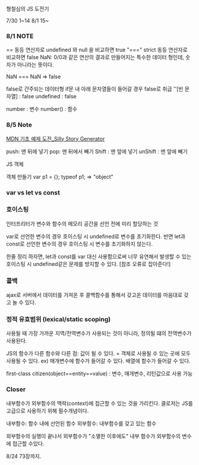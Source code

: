 형철심의 JS 도전기

7/30 1~14
8/1 15~

### 8/1 NOTE

== 동등 연산자로 undefined 와 null 을 비교하면 true
"===" strict 동등 연산자로 비교하면 false
NaN: 0/0과 같은 연산의 결과로 만들어지는 특수한 데이터 형인데, 숫자가 아니라는 뜻이다.

NaN === NaN => false 

false로 간주되는 데이터형 if문 내 아래 문자열들이 들어갈 경우 false로 취급
''[빈 문자열] : false 
undefined : false


number : 변수
number() : 함수

### 8/5 Note
[MDN 기초 예제 도전_Silly Story Generator](https://developer.mozilla.org/ko/docs/Learn/JavaScript/First_steps/Silly_story_generator)

push: 맨 뒤에 넣기
pop: 맨 뒤에서 빼기
Shift : 맨 앞에 넣기
unShift : 맨 앞에 빼기

JS 객체

객체 만들기
var p1 = {};
typeof p1; => "object"

### var vs let vs const

### 호이스팅
인터프리터가 변수와 함수의 메모리 공간을 선언 전에 미리 할당하는 것

var로 선언한 변수의 경우 호이스팅 시 undefined로 변수를 초기화한다.
반면 let과 const로 선언한 변수의 경우 호이스팅 시 변수를 초기화하지 않는다.

한줄 정리 하자면, let과 const를 var 대신 사용함으로써 너무 유연해서 발생할 수 있는 호이스팅 시 undefined같은 문제를 방지할 수 있다. [참조 오류로 잡아준다!]


### 콜백
ajax로 서버에서 데이터를 가져온 후 콜백함수를 통해서 갖고온 데이터를 마음대로 갖고 놀 수 있다.

### 정적 유효범위 (lexical/static scoping)
사용될 때 가장 가까운 지역/전역변수가 사용되는 것이 아니라, 정의될 떄의 전역변수가 사용된다.

JS의 함수가 다른 함수와 다른 점: 값이 될 수 있다. = 객체로 사용될 수 있는 곳에 모두 사용될 수 있다. ex) 매개변수에 함수가 들어갈 수 있다. 배열에 함수가 들어갈 수 있다.

first-class citizen(object==entity==value) : 변수, 매개변수, 리턴값으로 사용 가능

### Closer
내부함수가 외부함수의 맥락(context)에 접근할 수 있는 것을 가리킨다.
클로저는 JS를 고급으로 사용하기 위해 필수개념이다.

내부함수: 함수 내에 선언된 함수
외부함수: 내부함수를 갖고 있는 함수

외부함수의 실행이 끝나서 외부함수가 "소멸한 이후에도" 내부 함수가 외부함수의 변수에 접근할 수있다.

8/24 73장까지.